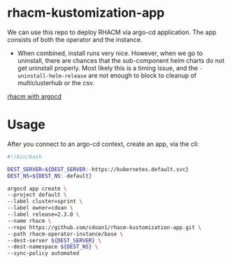 # rhacm-kustomization-app

We can use this repo to deploy RHACM via argo-cd application.
The app consists of both the operator and the instance.

* When combined, install runs very nice. However, when we go to uninstall,
  there are chances that the sub-component helm charts do not get uninstall properly. Most likely this is a timing issue, and the `- uninstall-helm-release` are not enough to block to cleanup of multiclusterhub or the csv.

[rhacm with argocd](images/rhacm-argocd.png "rhacm with argocd")

# Usage

After you connect to an argo-cd context, create an app, via the cli:

```bash
#!/bin/bash

DEST_SERVER=${DEST_SERVER:-https://kubernetes.default.svc}
DEST_NS=${DEST_NS:-default}

argocd app create \
--project default \
--label cluster=sprint \
--label owner=cdoan \
--label release=2.3.0 \
--name rhacm \
--repo https://github.com/cdoan1/rhacm-kustomization-app.git \
--path rhacm-operator-instance/base \
--dest-server ${DEST_SERVER} \
--dest-namespace ${DEST_NS} \
--sync-policy automated
```
